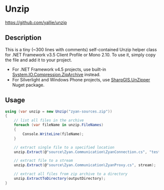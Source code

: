 ﻿Unzip
=====
https://github.com/yallie/unzip

Description
-----------

This is a tiny (~300 lines with comments) self-contained Unzip helper class for .NET Framework v3.5
Client Profile or Mono 2.10. To use it, simply copy the file and add it to your project. 

* For .NET Framework v4.5 projects, use built-in [System.IO.Compression.ZipArchive](http://msdn.microsoft.com/en-us/library/system.io.compression.ziparchive.aspx) instead.
* For Silverlight and Windows Phone projects, use [SharpGIS.UnZipper](http://nuget.org/packages/SharpGIS.UnZipper) Nuget package. 

Usage
-----

```C#
using (var unzip = new Unzip("zyan-sources.zip"))
{
	// list all files in the archive
	foreach (var fileName in unzip.FileNames)
	{
		Console.WriteLine(fileName);
	}

	// extract single file to a specified location
	unzip.Extract(@"source\Zyan.Communication\ZyanConnection.cs", "test.cs");

	// extract file to a stream
	unzip.Extract(@"source\Zyan.Communication\ZyanProxy.cs", stream);

	// extract all files from zip archive to a directory
	unzip.ExtractToDirectory(outputDirectory);
}
```